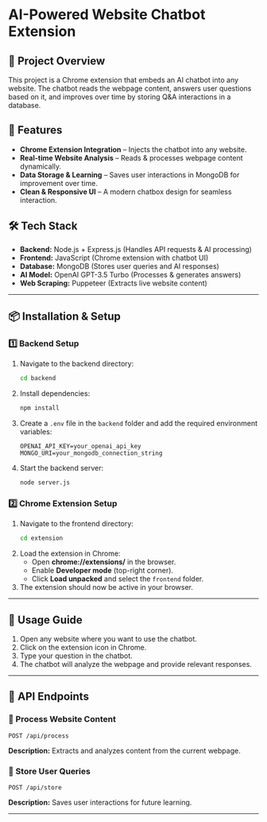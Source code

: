 # AI-Powered Website Chatbot Extension

## 📌 Project Overview
This project is a Chrome extension that embeds an AI chatbot into any website. The chatbot reads the webpage content, answers user questions based on it, and improves over time by storing Q&A interactions in a database.

## 🚀 Features
- **Chrome Extension Integration** – Injects the chatbot into any website.
- **Real-time Website Analysis** – Reads & processes webpage content dynamically.
- **Data Storage & Learning** – Saves user interactions in MongoDB for improvement over time.
- **Clean & Responsive UI** – A modern chatbox design for seamless interaction.

## 🛠️ Tech Stack
- **Backend:** Node.js + Express.js (Handles API requests & AI processing)
- **Frontend:** JavaScript (Chrome extension with chatbot UI)
- **Database:** MongoDB (Stores user queries and AI responses)
- **AI Model:** OpenAI GPT-3.5 Turbo (Processes & generates answers)
- **Web Scraping:** Puppeteer (Extracts live website content)

---

## 📦 Installation & Setup
### 1️⃣ Backend Setup
1. Navigate to the backend directory:
   ```sh
   cd backend
   ```
2. Install dependencies:
   ```sh
   npm install
   ```
3. Create a `.env` file in the `backend` folder and add the required environment variables:
   ```env
   OPENAI_API_KEY=your_openai_api_key
   MONGO_URI=your_mongodb_connection_string
   ```
4. Start the backend server:
   ```sh
   node server.js
   ```

### 2️⃣ Chrome Extension Setup
1. Navigate to the frontend directory:
   ```sh
   cd extension
   ```
2. Load the extension in Chrome:
   - Open **chrome://extensions/** in the browser.
   - Enable **Developer mode** (top-right corner).
   - Click **Load unpacked** and select the `frontend` folder.
3. The extension should now be active in your browser.

---

## 📌 Usage Guide
1. Open any website where you want to use the chatbot.
2. Click on the extension icon in Chrome.
3. Type your question in the chatbot.
4. The chatbot will analyze the webpage and provide relevant responses.

---

## 🤖 API Endpoints
### 🔹 Process Website Content
```
POST /api/process
```
**Description:** Extracts and analyzes content from the current webpage.

### 🔹 Store User Queries
```
POST /api/store
```
**Description:** Saves user interactions for future learning.

---

